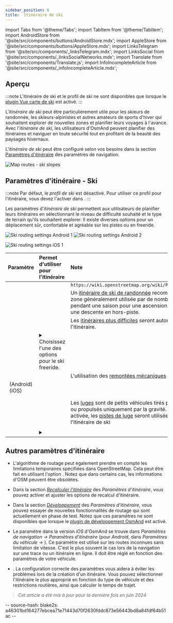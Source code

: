 ```yaml
---
sidebar_position: 6
title:  Itinéraire de ski
---
```


import Tabs from '@theme/Tabs';
import TabItem from '@theme/TabItem';
import AndroidStore from '@site/src/components/buttons/AndroidStore.mdx';
import AppleStore from '@site/src/components/buttons/AppleStore.mdx';
import LinksTelegram from '@site/src/components/_linksTelegram.mdx';
import LinksSocial from '@site/src/components/_linksSocialNetworks.mdx';
import Translate from '@site/src/components/Translate.js';
import InfoIncompleteArticle from '@site/src/components/_infoIncompleteArticle.mdx';


## Aperçu

:::note
L'itinéraire de ski et le profil de ski ne sont disponibles que lorsque le [plugin Vue carte de ski](../../plugins/ski-maps.md) est activé.
:::

L'*itinéraire de ski* peut être particulièrement utile pour les skieurs de randonnée, les skieurs-alpinistes et autres amateurs de sports d'hiver qui souhaitent explorer de nouvelles zones et planifier leurs voyages à l'avance. Avec l'*itinéraire de ski*, les utilisateurs d'OsmAnd peuvent planifier des itinéraires et naviguer en toute sécurité tout en profitant de la beauté des paysages hivernaux.

L'*itinéraire de ski* peut être configuré selon vos besoins dans la section [Paramètres d'itinéraire](../guidance/navigation-settings.md#route-parameters) des paramètres de navigation.

![Map routes - ski slopes](@site/static/img/navigation/routing/ski_routing_overview.png)


## Paramètres d'itinéraire - Ski

:::note
Par défaut, le *profil de ski* est désactivé. Pour utiliser ce profil pour l'itinéraire, vous devez l'activer dans *<Translate android="true" ids="shared_string_menu,shared_string_settings,application_profiles"/>*.
:::

Les paramètres d'*itinéraire de ski* permettent aux utilisateurs de planifier leurs itinéraires en sélectionnant le niveau de difficulté souhaité et le type de terrain qu'ils souhaitent explorer. Il existe diverses options pour un déplacement sûr, confortable et agréable sur les pistes ou en freeride.

<Tabs groupId="operating-systems">

<TabItem value="android" label="Android">

![Ski routing settings Android 1](@site/static/img/navigation/routing/skiing_routing_1_andr.png) ![Ski routing settings Android 2](@site/static/img/navigation/routing/skiing_routing_2_andr.png)

</TabItem>

<TabItem value="ios" label="iOS">

![Ski routing settings iOS 1](@site/static/img/navigation/routing/skiing_routing_ios_1.png)

</TabItem>

</Tabs>

| Paramètre | Permet d'utiliser pour l'itinéraire | Note |
|:------------|:---------------|:---------------|
|*<Translate android="true" ids="routing_attr_allow_skating_only_name"/>* | <Translate android="true" ids="routing_attr_allow_skating_only_description"/> | `https://wiki.openstreetmap.org/wiki/Piste_Maps#Type` |
|*<Translate android="true" ids="app_mode_ski_touring"/>* | <Translate android="true" ids="routing_attr_piste_type_skitour_description"/> | Un [itinéraire de ski de randonnée](https://wiki.openstreetmap.org/wiki/Piste_Maps#Type) recommandé ou une zone généralement utilisée par de nombreux skieurs pendant une saison pour une ascension nordique et une descente en hors-piste. |
|*<Translate android="true" ids="routing_attr_allow_advanced_name"/>* | <Translate android="true" ids="routing_attr_allow_advanced_description"/> | Les [itinéraires plus difficiles](https://wiki.openstreetmap.org/wiki/Piste_Maps#Difficulty) seront autorisés pour l'itinéraire. |
|*<Translate android="true" ids="routing_attr_freeride_policy_name"/>* | <details><summary> Choisissez l'une des options pour le ski freeride. </summary>![Off piste Android](@site/static/img/navigation/routing/offpiste_android.png) </details> | |
|*<Translate android="true" ids="routing_attr_piste_type_downhill_name"/>* | <Translate android="true" ids="routing_attr_piste_type_downhill_description"/> | L'utilisation des [remontées mécaniques](https://wiki.openstreetmap.org/wiki/Piste_Maps#Ski_lifts) sera activée |
|*<Translate android="true" ids="routing_attr_piste_type_nordic_name"/>*&nbsp;(Android) *<Translate ios="true" ids="routeInfo_piste_type_name"/>*&nbsp;(iOS) | <Translate android="true" ids="routing_attr_piste_type_nordic_description"/>| |
|*<Translate android="true" ids="routing_attr_allow_classic_only_name"/>* | <Translate android="true" ids="routing_attr_allow_classic_only_description"/>| |
|*<Translate android="true" ids="routing_attr_allow_expert_name"/>* | <Translate android="true" ids="routing_attr_allow_expert_description"/>| |
|*<Translate android="true" ids="routing_attr_piste_type_sled_name"/>* | <Translate android="true" ids="routing_attr_piste_type_sled_description"/> | Les [luges](https://wiki.openstreetmap.org/wiki/Piste_Maps#Type) sont de petits véhicules tirés par un humain ou propulsés uniquement par la gravité. Lorsqu'elle est activée, les [pistes de luge](https://wiki.openstreetmap.org/wiki/Piste_Maps#Type) seront utilisées pour l'itinéraire de ski |
|*<Translate android="true" ids="routing_attr_allow_intermediate_name"/>* | <Translate android="true" ids="routing_attr_allow_intermediate_description"/>| |
|*<Translate android="true" ids="routing_attr_difficulty_preference_name"/>* | <details><summary> <Translate android="true" ids="routing_attr_difficulty_preference_description"/> </summary>![Off piste Android](@site/static/img/navigation/routing/offpiste_android.png) </details> | |


## Autres paramètres d'itinéraire

- L'algorithme de routage peut également prendre en compte les limitations temporaires spécifiées dans OpenStreetMap. Cela peut être fait en utilisant l'option *[<Translate android="true" ids="temporary_conditional_routing"/>](../routing/osmand-routing.md#consider-temporary-limitations)*. Notez que dans certains cas, les informations d'OSM peuvent être obsolètes.

- Dans la section [*Recalculer l'itinéraire*](../../navigation/guidance/navigation-settings.md#recalculate-route) des *Paramètres d'itinéraire*, vous pouvez activer et ajuster les options de recalcul d'itinéraire.

- Dans la section [*Développement*](../guidance/navigation-settings.md#development-settings) des *Paramètres d'itinéraire*, vous pouvez essayer de nouvelles fonctionnalités de routage qui sont actuellement en phase de test. Notez que ces paramètres ne sont disponibles que lorsque le [plugin de développement OsmAnd](../../plugins/development.md) est activé.

- Le paramètre *[<Translate ios="true" ids="road_speeds"/>](../guidance/navigation-settings.md#road-speeds)* dans la version *iOS* d'OsmAnd se trouve dans *Paramètres de navigation → Paramètres d'itinéraire* (pour *Android*, dans *Paramètres du véhicule → [<Translate android="true" ids="default_speed_setting_title"/>](../guidance/navigation-settings.md#default-speed--road-speeds)*). Ce paramètre est utilisé sur les routes inconnues sans limitation de vitesse. C'est le plus souvent le cas lors de la navigation sur une trace ou un itinéraire en ligne. Il doit être réglé en fonction des paramètres de votre véhicule.

- *[<Translate ios="true" ids="vehicle_parameters"/>](../guidance/navigation-settings.md#vehicle-parameters)*. La configuration correcte des paramètres vous aidera à éviter les problèmes lors de la création d'un itinéraire. Vous pouvez sélectionner l'itinéraire le plus approprié en fonction du type de véhicule et des restrictions routières, ainsi que calculer le temps de trajet.

> *Cet article a été mis à jour pour la dernière fois en juin 2024*

-- source-hash: blake2s: a46301bd164277ebcea71e71443d70f2630fddc873e56443bd8a84fdf64b51ac --

